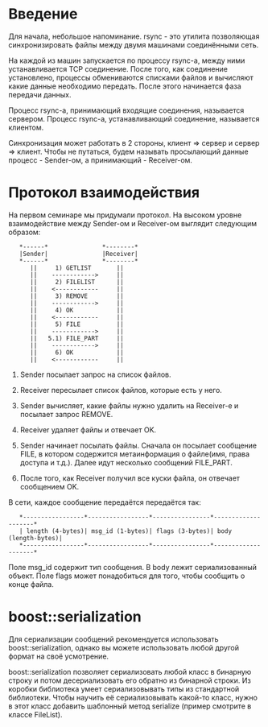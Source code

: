 # Введение

Для начала, небольшое напоминание. rsync - это утилита позволяющая
синхронизировать файлы между двумя машинами соединёнными сеть.

На каждой из машин запускается по процессу rsync-а, между ними
устанавливается TCP соединение. После того, как соединение
установлено, процессы обмениваются списками файлов и вычисляют какие
данные необходимо передать. После этого начинается фаза передачи данных.

Процесс rsync-а, принимающий входящие соединения, называется сервером.
Процесс rsync-а, устанавливающий соединение, называется клиентом.

Синхронизация может работать в 2 стороны, клиент => сервер и сервер =>
клиент. Чтобы не путаться, будем называть просылающий данные процесс -
Sender-ом, а принимающий - Receiver-ом.

# Протокол взаимодействия

На первом семинаре мы придумали протокол. На высоком уровне
взаимодействие между Sender-ом и Receiver-ом выглядит следующим
образом:

```
   *------*               *--------*
   |Sender|               |Receiver|
   *------*               *--------*
      ||     1) GETLIST       ||
      ||    ------------>     ||
      ||     2) FILELIST      ||
      ||    <------------     ||
      ||     3) REMOVE        ||
      ||    ------------>     ||
      ||     4) OK            ||
      ||    <------------     ||
      ||     5) FILE          ||
      ||    ------------>     ||
      ||   5.1) FILE_PART     ||
      ||    ------------>     ||
      ||     6) OK            ||
      ||    <------------     ||
```

1) Sender посылает запрос на список файлов.

2) Receiver пересылает список файлов, которые есть у него.

3) Sender вычисляет, какие файлы нужно удалить на Receiver-е и
посылает запрос REMOVE.

4) Receiver удаляет файлы и отвечает OK.

5) Sender начинает посылать файлы. Сначала он посылает сообщение FILE,
в котором содержится метаинформация о файле(имя, права доступа и
т.д.). Далее идут несколько сообщений FILE_PART.

6) После того, как Receiver получил все куски файла, он отвечает
сообщением OK.

В сети, каждое сообщение передаётся передаётся так:

```
   *-----------------*-----------------*----------------*--------------------*
   | length (4-bytes)| msg_id (1-bytes)| flags (3-bytes)| body (length-bytes)|
   *-----------------*-----------------*----------------*--------------------*
```

Поле msg_id содержит тип сообщения. В body лежит сериализованный объект.
Поле flags может понадобиться для того, чтобы сообщить о конце файла.

# boost::serialization

Для сериализации сообщений рекомендуется использовать
boost::serialization, однако вы можете использовать любой другой
формат на своё усмотрение.

boost::serialization позволяет сериализовать любой класс в бинарную
строку и потом десериализовать его обратно из бинарной строки. Из
коробки библиотека умеет сериализовывать типы из стандартной
библиотеки. Чтобы научить её сериализовывать какой-то класс, нужно в
этот класс добавить шаблонный метод serialize (пример смотрите в
классе FileList).
